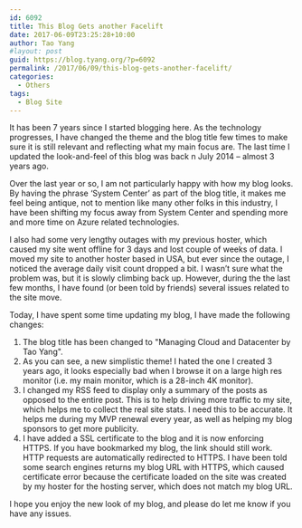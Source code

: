 ```yaml
---
id: 6092
title: This Blog Gets another Facelift
date: 2017-06-09T23:25:28+10:00
author: Tao Yang
#layout: post
guid: https://blog.tyang.org/?p=6092
permalink: /2017/06/09/this-blog-gets-another-facelift/
categories:
  - Others
tags:
  - Blog Site
---
```

It has been 7 years since I started blogging here. As the technology progresses, I have changed the theme and the blog title few times to make sure it is still relevant and reflecting what my main focus are. The last time I updated the look-and-feel of this blog was back n July 2014 – almost 3 years ago.

Over the last year or so, I am not particularly happy with how my blog looks. By having the phrase ‘System Center’ as part of the blog title, it makes me feel being antique, not to mention like many other folks in this industry, I have been shifting my focus away from System Center and spending more and more time on Azure related technologies.

I also had some very lengthy outages with my previous hoster, which caused my site went offline for 3 days and lost couple of weeks of data. I moved my site to another hoster based in USA, but ever since the outage, I noticed the average daily visit count dropped a bit. I wasn’t sure what the problem was, but it is slowly climbing back up. However, during the the last few months, I have found (or been told by friends) several issues related to the site move.

Today, I have spent some time updating my blog, I have made the following changes:
<ol>
 	<li>The blog title has been changed to "Managing Cloud and Datacenter by Tao Yang".</li>
 	<li>As you can see, a new simplistic theme! I hated the one I created 3 years ago, it looks especially bad when I browse it on a large high res monitor (i.e. my main monitor, which is a 28-inch 4K monitor).</li>
 	<li>I changed my RSS feed to display only a summary of the posts as opposed to the entire post. This is to help driving more traffic to my site, which helps me to collect the real site stats. I need this to be accurate. It helps me during my MVP renewal every year, as well as helping my blog sponsors to get more publicity.</li>
 	<li>I have added a SSL certificate to the blog and it is now enforcing HTTPS. If you have bookmarked my blog, the link should still work. HTTP requests are automatically redirected to HTTPS. I have been told some search engines returns my blog URL with HTTPS, which caused certificate error because the certificate loaded on the site was created by my hoster for the hosting server, which does not match my blog URL.</li>
</ol>
I hope you enjoy the new look of my blog, and please do let me know if you have any issues.